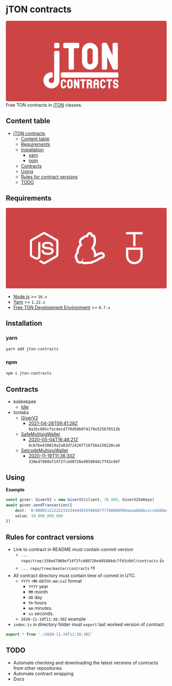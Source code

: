 # jTON contracts
![cover](docs/images/cover.svg)
Free TON contracts in [jTON](https://www.npmjs.com/package/jton) classes.

## Content table
* [jTON contracts](#jton-contracts)
  * [Content table](#content-table)
  * [Requirements](#requirements)
  * [Installation](#installation)
    * [yarn](#yarn)
    * [npm](#npm)
  * [Contracts](#contracts)
  * [Using](#using)
  * [Rules for contract versions](#rules-for-contract-versions)
  * [TODO](#todo)

## Requirements
![requirements](docs/images/requirements.svg)
* [Node.js](https://nodejs.org) >= `16.x`
* [Yarn](https://classic.yarnpkg.com) >= `1.22.x`
* [Free TON Development Environment](https://github.com/tonlabs/tondev) >= `0.7.x`

## Installation
### yarn
```sh
yarn add jton-contracts
```

### npm
```sh
npm i jton-contracts
```

## Contracts
* kokkekpek
  * [Idle](https://github.com/kokkekpek/jton-contracts/tree/master/src/kokkekpek/Idle/contract)
* tonlabs
  * [GiverV2](https://github.com/tonlabs/tonos-se/tree/master/contracts/giver_v2)
    * [2021-04-28T09:41:28Z](https://github.com/tonlabs/tonos-se/tree/8a2bc005cfec4ecd770d50b074179e525b76513b/contracts/giver_v2) `8a2bc005cfec4ecd770d50b074179e525b76513b`
  * [SafeMultisigWallet](https://github.com/tonlabs/ton-labs-contracts/tree/master/solidity/safemultisig)
    * [2020-05-04T16:46:21Z](https://github.com/tonlabs/ton-labs-contracts/tree/8cb7be430819a2a83d72426f716756e156220ca6/solidity/safemultisig) `8cb7be430819a2a83d72426f716756e156220ca6`
  * [SetcodeMultisigWallet](https://github.com/tonlabs/ton-labs-contracts/tree/master/solidity/setcodemultisig)
    * [2020-11-19T11:36:30Z](https://github.com/tonlabs/ton-labs-contracts/tree/338ed7960ef14f2fcdd0726e405884dc7f43c66f/solidity/setcodemultisig) `338ed7960ef14f2fcdd0726e405884dc7f43c66f`

## Using
**Example**
```ts
const giver: GiverV2 = new GiverV2(client, 30_000, GiverV2SeKeys)
await giver.sendTransaction({
    dest: '0:0000111122223333444455556666777788889999aaaabbbbccccddddeeeeffff',
    value: 10_000_000_000
})
```

## Rules for contract versions
* Link to contract in README must contain commit version
  * `... repo/tree/338ed7960ef14f2fcdd0726e405884dc7f43c66f/contracts` 👍
  * `... repo/tree/master/contracts` 👎
* All contract directory must contain time of commit in UTC.
  * `YYYY-MM-DDThh:mm:ssZ` format
    * `YYYY` year
    * `MM` month
    * `DD` day
    * `hh` hours
    * `mm` minutes.
    * `ss` seconds.
  * `2020-11-19T11:36:30Z` example
* `index.ts` in directory folder must `export` last worked version of contract.
```ts
export * from './2020-11-19T11:36:30Z'
``` 

## TODO
* Automate checking and downloading the latest versions of contracts from other repositories
* Automate contract wrapping
* Docs